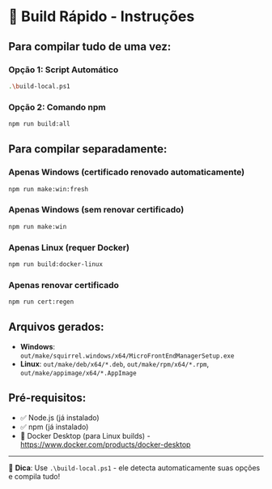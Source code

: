 # 🚀 Build Rápido - Instruções

## Para compilar tudo de uma vez:

### Opção 1: Script Automático
```bash
.\build-local.ps1
```

### Opção 2: Comando npm
```bash
npm run build:all
```

## Para compilar separadamente:

### Apenas Windows (certificado renovado automaticamente)
```bash
npm run make:win:fresh
```

### Apenas Windows (sem renovar certificado)
```bash
npm run make:win
```

### Apenas Linux (requer Docker)
```bash
npm run build:docker-linux
```

### Apenas renovar certificado
```bash
npm run cert:regen
```

## Arquivos gerados:
- **Windows**: `out/make/squirrel.windows/x64/MicroFrontEndManagerSetup.exe`
- **Linux**: `out/make/deb/x64/*.deb`, `out/make/rpm/x64/*.rpm`, `out/make/appimage/x64/*.AppImage`

## Pré-requisitos:
- ✅ Node.js (já instalado)
- ✅ npm (já instalado)
- 🐳 Docker Desktop (para Linux builds) - https://www.docker.com/products/docker-desktop

---
📝 **Dica**: Use `.\build-local.ps1` - ele detecta automaticamente suas opções e compila tudo!
